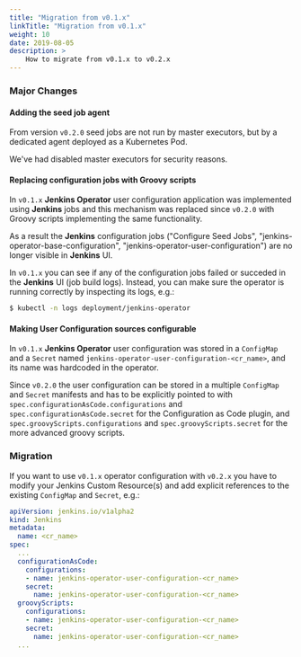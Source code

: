 ```yaml
---
title: "Migration from v0.1.x"
linkTitle: "Migration from v0.1.x"
weight: 10
date: 2019-08-05
description: >
    How to migrate from v0.1.x to v0.2.x
---
```


### Major Changes
#### Adding the seed job agent

From version `v0.2.0` seed jobs are not run by master executors, but by a dedicated agent deployed as a Kubernetes Pod. 

We've had disabled master executors for security reasons.

#### Replacing configuration jobs with Groovy scripts

In `v0.1.x` **Jenkins Operator** user configuration application was implemented using **Jenkins** jobs 
and this mechanism was replaced since `v0.2.0` with Groovy scripts implementing the same functionality.

As a result the **Jenkins** configuration jobs ("Configure Seed Jobs", "jenkins-operator-base-configuration", "jenkins-operator-user-configuration") are no longer visible in **Jenkins** UI.

In `v0.1.x` you can see if any of the configuration jobs failed or succeded in the **Jenkins** UI (job build logs).
Instead, you can make sure the operator is running correctly by inspecting its logs, e.g.:

```bash
$ kubectl -n logs deployment/jenkins-operator
```

#### Making User Configuration sources configurable

In `v0.1.x` **Jenkins Operator** user configuration was stored in a `ConfigMap` and a `Secret` 
named `jenkins-operator-user-configuration-<cr_name>`, and its name was hardcoded in the operator. 

Since `v0.2.0` the user configuration can be stored in a multiple `ConfigMap` and `Secret` manifests 
and has to be explicitly pointed to with `spec.configurationAsCode.configurations` and `spec.configurationAsCode.secret`
for the Configuration as Code plugin, 
and `spec.groovyScripts.configurations` and `spec.groovyScripts.secret` for the more advanced groovy scripts.

### Migration

If you want to use `v0.1.x` operator configuration with `v0.2.x` you have to modify your Jenkins Custom Resource(s) 
and add explicit references to the existing `ConfigMap` and `Secret`, e.g.:

```yaml
apiVersion: jenkins.io/v1alpha2
kind: Jenkins
metadata:
  name: <cr_name>
spec:
  ...
  configurationAsCode:
    configurations: 
    - name: jenkins-operator-user-configuration-<cr_name>
    secret:
      name: jenkins-operator-user-configuration-<cr_name>
  groovyScripts:
    configurations:
    - name: jenkins-operator-user-configuration-<cr_name>
    secret:
      name: jenkins-operator-user-configuration-<cr_name>
  ...
```
